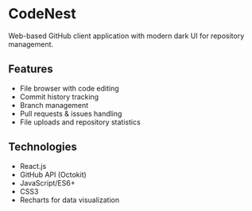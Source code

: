 # CodeNest

Web-based GitHub client application with modern dark UI for repository management.

## Features
- File browser with code editing
- Commit history tracking
- Branch management
- Pull requests & issues handling
- File uploads and repository statistics

## Technologies
- React.js
- GitHub API (Octokit)
- JavaScript/ES6+
- CSS3
- Recharts for data visualization
